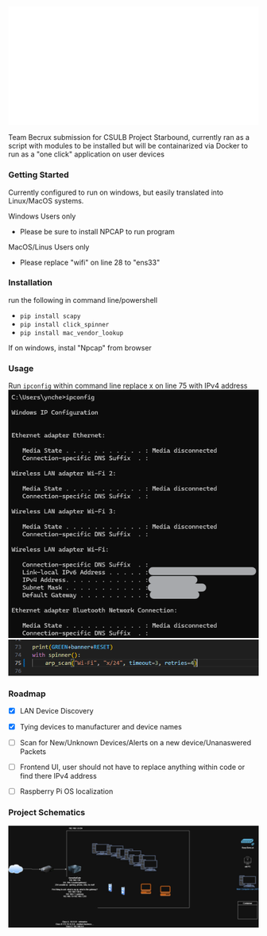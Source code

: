                         
![Logo](</images/logo.png>)                                

Team Becrux submission for CSULB Project Starbound, currently ran as a script with modules to be installed but will be containarized via Docker to run as a "one click" application on user devices 

### Getting Started
Currently configured to run on windows, but easily translated into Linux/MacOS systems. 

Windows Users only 
- Please be sure to install NPCAP to run program

MacOS/Linus Users only
- Please replace "wifi" on line 28 to "ens33"

### Installation
run the following in command line/powershell

- `pip install scapy`
- `pip install click_spinner`
- `pip install mac_vendor_lookup`

If on windows, instal "Npcap" from browser

### Usage
Run `ipconfig` within command line
replace x on line 75 with IPv4 address 
![temp_IPv4](</images/IMG_0047.png>)
![IPv4_loc](</images/IMG_0048.png>)

### Roadmap
- [x] LAN Device Discovery
- [x] Tying devices to manufacturer and device names 
- [ ] Scan for New/Unknown Devices/Alerts on a new device/Unanaswered Packets
- [ ] Frontend UI, user should not have to replace anything within code or find there IPv4 address 
- [ ] Raspberry Pi OS localization


### Project Schematics
![alt text](/images/image.png) 
